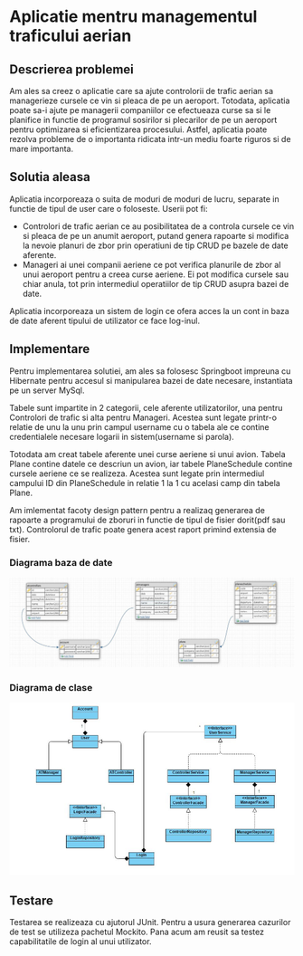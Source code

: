 

# Aplicatie mentru managementul traficului aerian

## Descrierea problemei

Am ales sa creez o aplicatie care sa ajute controlorii de trafic aerian sa managerieze cursele ce vin si pleaca de pe un aeroport. Totodata, aplicatia poate sa-i ajute pe managerii companiilor ce efectueaza curse sa si le planifice in functie de programul sosirilor si plecarilor de pe un aeroport pentru optimizarea si eficientizarea procesului.
Astfel, aplicatia poate rezolva probleme de o importanta ridicata intr-un mediu foarte riguros si de mare importanta.

## Solutia aleasa

Aplicatia incorporeaza o suita de moduri de moduri de lucru, separate in functie de tipul de user care o foloseste.
Userii pot fi:
* Controlori de trafic aerian ce au posibilitatea de a controla cursele ce vin si pleaca de pe un anumit aeroport, putand genera rapoarte si modifica la nevoie planuri de zbor prin operatiuni de tip CRUD pe bazele de date aferente.
* Manageri ai unei companii aeriene ce pot verifica planurile de zbor al unui aeroport pentru a creea curse aeriene. Ei pot modifica cursele sau chiar anula, tot prin intermediul operatiilor de tip CRUD asupra bazei de date.

Aplicatia incorporeaza un sistem de login ce ofera acces la un cont in baza de date aferent tipului de utilizator ce face log-inul.


## Implementare

Pentru implementarea solutiei, am ales sa folosesc Springboot impreuna cu Hibernate pentru accesul si manipularea bazei de date necesare, instantiata pe un server MySql.

Tabele sunt impartite in 2 categorii, cele aferente utilizatorilor, una pentru Controlori de trafic si alta pentru Manageri. Acestea sunt legate printr-o relatie de unu la unu prin campul username cu o tabela ale ce contine credentialele necesare logarii in sistem(username si parola).

Totodata am creat tabele aferente unei curse aeriene si unui avion. Tabela Plane contine datele ce descriun un avion, iar tabele PlaneSchedule contine cursele aeriene ce se realizeza. Acestea sunt legate prin intermediul campului ID din PlaneSchedule in relatie 1 la 1 cu acelasi camp din tabela Plane.

Am imlementat facoty design pattern pentru a realizaq generarea de rapoarte a programului de zboruri in functie de tipul de fisier dorit(pdf sau txt). Controlorul de trafic poate genera acest raport primind extensia de fisier.


### Diagrama baza de date
![](bd_diagram.JPG)

### Diagrama de clase
![](class_diagram.JPG)




## Testare

Testarea se realizeaza cu ajutorul JUnit. Pentru a usura generarea cazurilor de test se utilizeza pachetul Mockito. Pana acum am reusit sa testez capabilitatile de login al unui utilizator.
